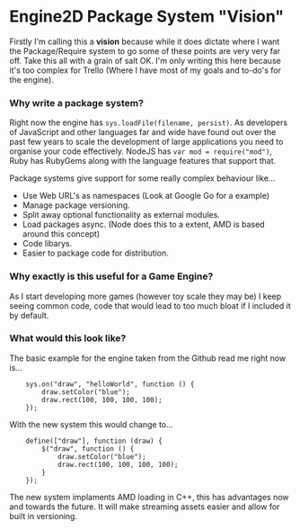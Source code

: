 # Engine2D Package System "Vision"

Firstly I'm calling this a **vision** because while it does dictate where I want the Package/Require system to go some of these points are very very far off. Take this all with a grain of salt OK. I'm only writing this here because it's too complex for Trello (Where I have most of my goals and to-do's for the engine).

### Why write a package system?
Right now the engine has `sys.loadFile(filename, persist)`. As developers of JavaScript and other languages far and wide have found out over the past few years to scale the development of large applications you need to organise your code effectively. NodeJS has `var mod = require("mod")`, Ruby has RubyGems along with the language features that support that.

Package systems give support for some really complex behaviour like...

* Use Web URL's as namespaces (Look at Google Go for a example)
* Manage package versioning.
* Split away optional functionality as external modules.
* Load packages async. (Node does this to a extent, AMD is based around this concept)
* Code libarys.
* Easier to package code for distribution.

### Why exactly is this useful for a Game Engine?
As I start developing more games (however toy scale they may be) I keep seeing common code, code that would lead to too much bloat if I included it by default.

### What would this look like?
The basic example for the engine taken from the Github read me right now is...

```
	sys.on("draw", "helloWorld", function () {
		draw.setColor("blue");
		draw.rect(100, 100, 100, 100);
	});
```

With the new system this would change to...

```
	define(["draw"], function (draw) {
		$("draw", function () {
			draw.setColor("blue");
			draw.rect(100, 100, 100, 100);			}			});
```

The new system implaments AMD loading in C++, this has advantages now and towards the future. It will make streaming assets easier and allow for built in versioning.
